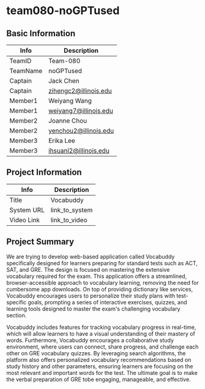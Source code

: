# team080-noGPTused

## Basic Information

|   Info      |        Description     |
| ----------- | ---------------------- |
| TeamID      |        Team-080        |
| TeamName    |        noGPTused       |
| Captain     |        Jack Chen       |
| Captain     |  zihengc2@illinois.edu |
| Member1     |      Weiyang Wang      |
| Member1     | weiyang7@illinois.edu  |
| Member2     |      Joanne Chou       |
| Member2     | yenchou2@illinois.edu  |
| Member3     |       Erika Lee        |
| Member3     | ihsuanl2@illinois.edu  |

## Project Information

|   Info      |        Description     |
| ----------- | ---------------------- |
|  Title      |       Vocabuddy        |
| System URL  |      link_to_system    |
| Video Link  |      link_to_video     |

## Project Summary

We are trying to develop web-based application called Vocabuddy specifically designed for learners preparing for standard tests such as ACT, SAT, and GRE. The design is focused on mastering the extensive vocabulary required for the exam. This application offers a streamlined, browser-accessible approach to vocabulary learning, removing the need for cumbersome app downloads. On top of providing dictionary like services, Vocabuddy encourages users to personalize their study plans with test-specific goals, prompting a series of interactive exercises, quizzes, and learning tools designed to master the exam's challenging vocabulary section.

Vocabuddy includes features for tracking vocabulary progress in real-time, which will allow learners to have a visual understanding of their mastery of words. Furthermore, Vocabuddy encourages a collaborative study environment, where users can connect, share progress, and challenge each other on GRE vocabulary quizzes. By leveraging search algorithms, the platform also offers personalized vocabulary recommendations based on study history and other parameters, ensuring learners are focusing on the most relevant and important words for the test. The ultimate goal is to make the verbal preparation of GRE tobe engaging, manageable, and effective.
